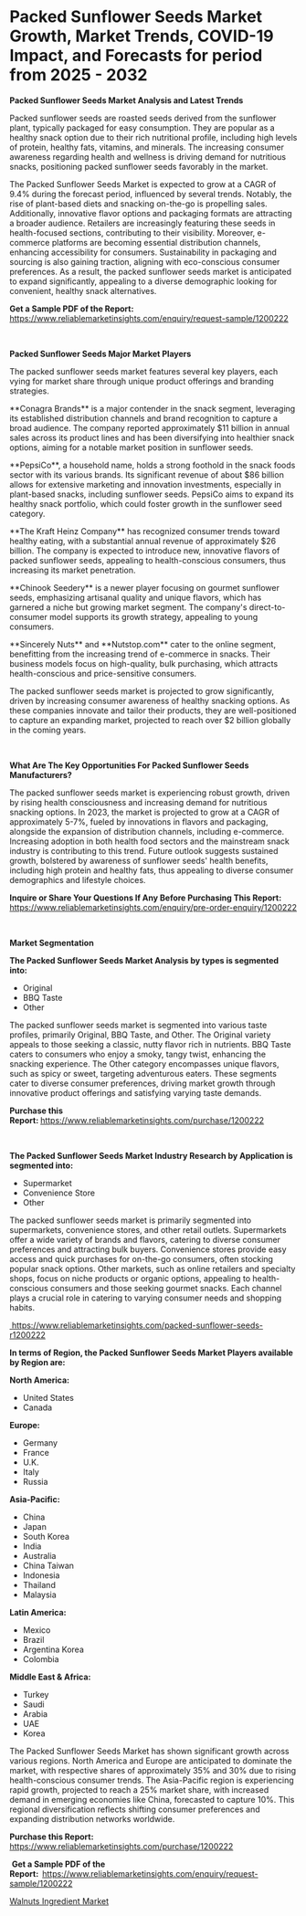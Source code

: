 <p><h1>Packed Sunflower Seeds Market Growth, Market Trends, COVID-19 Impact, and Forecasts for period from 2025 - 2032</h1></p><p><strong>Packed Sunflower Seeds Market Analysis and Latest Trends</strong></p>
<p><p>Packed sunflower seeds are roasted seeds derived from the sunflower plant, typically packaged for easy consumption. They are popular as a healthy snack option due to their rich nutritional profile, including high levels of protein, healthy fats, vitamins, and minerals. The increasing consumer awareness regarding health and wellness is driving demand for nutritious snacks, positioning packed sunflower seeds favorably in the market. </p><p>The Packed Sunflower Seeds Market is expected to grow at a CAGR of 9.4% during the forecast period, influenced by several trends. Notably, the rise of plant-based diets and snacking on-the-go is propelling sales. Additionally, innovative flavor options and packaging formats are attracting a broader audience. Retailers are increasingly featuring these seeds in health-focused sections, contributing to their visibility. Moreover, e-commerce platforms are becoming essential distribution channels, enhancing accessibility for consumers. Sustainability in packaging and sourcing is also gaining traction, aligning with eco-conscious consumer preferences. As a result, the packed sunflower seeds market is anticipated to expand significantly, appealing to a diverse demographic looking for convenient, healthy snack alternatives.</p></p>
<p><strong>Get a Sample PDF of the Report:&nbsp;</strong> <a href="https://www.reliablemarketinsights.com/enquiry/request-sample/1200222?utm_campaign=3011&utm_medium=2&utm_source=Github&utm_content=ia&utm_term=07042025&utm_id=packed-sunflower-seeds">https://www.reliablemarketinsights.com/enquiry/request-sample/1200222</a></p>
<p>&nbsp;</p>
<p><strong>Packed Sunflower Seeds Major Market Players</strong></p>
<p><p>The packed sunflower seeds market features several key players, each vying for market share through unique product offerings and branding strategies. </p><p>**Conagra Brands** is a major contender in the snack segment, leveraging its established distribution channels and brand recognition to capture a broad audience. The company reported approximately $11 billion in annual sales across its product lines and has been diversifying into healthier snack options, aiming for a notable market position in sunflower seeds.</p><p>**PepsiCo**, a household name, holds a strong foothold in the snack foods sector with its various brands. Its significant revenue of about $86 billion allows for extensive marketing and innovation investments, especially in plant-based snacks, including sunflower seeds. PepsiCo aims to expand its healthy snack portfolio, which could foster growth in the sunflower seed category.</p><p>**The Kraft Heinz Company** has recognized consumer trends toward healthy eating, with a substantial annual revenue of approximately $26 billion. The company is expected to introduce new, innovative flavors of packed sunflower seeds, appealing to health-conscious consumers, thus increasing its market penetration.</p><p>**Chinook Seedery** is a newer player focusing on gourmet sunflower seeds, emphasizing artisanal quality and unique flavors, which has garnered a niche but growing market segment. The company's direct-to-consumer model supports its growth strategy, appealing to young consumers.</p><p>**Sincerely Nuts** and **Nutstop.com** cater to the online segment, benefitting from the increasing trend of e-commerce in snacks. Their business models focus on high-quality, bulk purchasing, which attracts health-conscious and price-sensitive consumers.</p><p>The packed sunflower seeds market is projected to grow significantly, driven by increasing consumer awareness of healthy snacking options. As these companies innovate and tailor their products, they are well-positioned to capture an expanding market, projected to reach over $2 billion globally in the coming years.</p></p>
<p>&nbsp;</p>
<p><strong>What Are The Key Opportunities For Packed Sunflower Seeds Manufacturers?</strong></p>
<p><p>The packed sunflower seeds market is experiencing robust growth, driven by rising health consciousness and increasing demand for nutritious snacking options. In 2023, the market is projected to grow at a CAGR of approximately 5-7%, fueled by innovations in flavors and packaging, alongside the expansion of distribution channels, including e-commerce. Increasing adoption in both health food sectors and the mainstream snack industry is contributing to this trend. Future outlook suggests sustained growth, bolstered by awareness of sunflower seeds' health benefits, including high protein and healthy fats, thus appealing to diverse consumer demographics and lifestyle choices.</p></p>
<p><strong>Inquire or Share Your Questions If Any Before Purchasing This Report:</strong> <a href="https://www.reliablemarketinsights.com/enquiry/pre-order-enquiry/1200222?utm_campaign=3011&utm_medium=2&utm_source=Github&utm_content=ia&utm_term=07042025&utm_id=packed-sunflower-seeds">https://www.reliablemarketinsights.com/enquiry/pre-order-enquiry/1200222</a></p>
<p>&nbsp;</p>
<p><strong>Market Segmentation</strong></p>
<p><strong>The Packed Sunflower Seeds Market Analysis by types is segmented into:</strong></p>
<p><ul><li>Original</li><li>BBQ Taste</li><li>Other</li></ul></p>
<p><p>The packed sunflower seeds market is segmented into various taste profiles, primarily Original, BBQ Taste, and Other. The Original variety appeals to those seeking a classic, nutty flavor rich in nutrients. BBQ Taste caters to consumers who enjoy a smoky, tangy twist, enhancing the snacking experience. The Other category encompasses unique flavors, such as spicy or sweet, targeting adventurous eaters. These segments cater to diverse consumer preferences, driving market growth through innovative product offerings and satisfying varying taste demands.</p></p>
<p><strong>Purchase this Report:&nbsp;</strong><a href="https://www.reliablemarketinsights.com/purchase/1200222?utm_campaign=3011&utm_medium=2&utm_source=Github&utm_content=ia&utm_term=07042025&utm_id=packed-sunflower-seeds">https://www.reliablemarketinsights.com/purchase/1200222</a></p>
<p>&nbsp;</p>
<p><strong>The Packed Sunflower Seeds Market Industry Research by Application is segmented into:</strong></p>
<p><ul><li>Supermarket</li><li>Convenience Store</li><li>Other</li></ul></p>
<p><p>The packed sunflower seeds market is primarily segmented into supermarkets, convenience stores, and other retail outlets. Supermarkets offer a wide variety of brands and flavors, catering to diverse consumer preferences and attracting bulk buyers. Convenience stores provide easy access and quick purchases for on-the-go consumers, often stocking popular snack options. Other markets, such as online retailers and specialty shops, focus on niche products or organic options, appealing to health-conscious consumers and those seeking gourmet snacks. Each channel plays a crucial role in catering to varying consumer needs and shopping habits.</p></p>
<p><a href="https://www.reliablemarketinsights.com/packed-sunflower-seeds-r1200222?utm_campaign=3011&utm_medium=2&utm_source=Github&utm_content=ia&utm_term=07042025&utm_id=packed-sunflower-seeds">&nbsp;https://www.reliablemarketinsights.com/packed-sunflower-seeds-r1200222</a></p>
<p><strong>In terms of Region, the Packed Sunflower Seeds Market Players available by Region are:</strong></p>
<p>
    <p> <strong> North America: </strong>
        <ul>
            <li>United States</li>
            <li>Canada</li>
        </ul>
        </p> 
    <p> <strong> Europe: </strong>
        <ul>
            <li>Germany</li>
            <li>France</li>
            <li>U.K.</li>
            <li>Italy</li>
            <li>Russia</li>
        </ul>
        </p> 
    <p> <strong> Asia-Pacific: </strong>
        <ul>
            <li>China</li>
            <li>Japan</li>
            <li>South Korea</li>
            <li>India</li>
            <li>Australia</li>
            <li>China Taiwan</li>
            <li>Indonesia</li>
            <li>Thailand</li>
            <li>Malaysia</li>
        </ul>
        </p> 
    <p> <strong> Latin America: </strong>
        <ul>
            <li>Mexico</li>
            <li>Brazil</li>
            <li>Argentina Korea</li>
            <li>Colombia</li>
        </ul>
        </p> 
    <p> <strong> Middle East & Africa: </strong>
        <ul>
            <li>Turkey</li>
            <li>Saudi</li>
            <li>Arabia</li>
            <li>UAE</li>
            <li>Korea</li>
        </ul>
    </p>
    </p>
<p><p>The Packed Sunflower Seeds Market has shown significant growth across various regions. North America and Europe are anticipated to dominate the market, with respective shares of approximately 35% and 30% due to rising health-conscious consumer trends. The Asia-Pacific region is experiencing rapid growth, projected to reach a 25% market share, with increased demand in emerging economies like China, forecasted to capture 10%. This regional diversification reflects shifting consumer preferences and expanding distribution networks worldwide.</p></p>
<p><strong>Purchase this Report: </strong><a href="https://www.reliablemarketinsights.com/purchase/1200222?utm_campaign=3011&utm_medium=2&utm_source=Github&utm_content=ia&utm_term=07042025&utm_id=packed-sunflower-seeds">https://www.reliablemarketinsights.com/purchase/1200222</a></p>
<p>&nbsp;<strong>Get a Sample PDF of the Report:&nbsp;&nbsp;</strong><a href="https://www.reliablemarketinsights.com/enquiry/request-sample/1200222?utm_campaign=3011&utm_medium=2&utm_source=Github&utm_content=ia&utm_term=07042025&utm_id=packed-sunflower-seeds">https://www.reliablemarketinsights.com/enquiry/request-sample/1200222</a></p>
<p><strong></strong></p>
<p><p><a href="https://github.com/pidlisseas/Market-Research-Report-List-1/blob/main/walnuts-ingredient-market.md?utm_campaign=3011&utm_medium=2&utm_source=Github&utm_content=ia&utm_term=07042025&utm_id=packed-sunflower-seeds">Walnuts Ingredient Market</a></p></p>